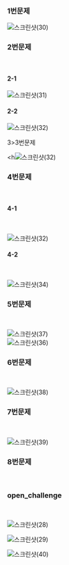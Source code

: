 <h3>1번문제</h3>

![스크린샷(30)](https://github.com/PM950704/Web-Programming/assets/127920204/161680cd-4ab6-4387-8031-fd8c29663b5a)<br>


<h3>2번문제</h3><br>
<h4>2-1</h4>

![스크린샷(31)](https://github.com/PM950704/Web-Programming/assets/127920204/0f6a6285-43a3-4fcf-83b1-7e34003f58aa)


<h4>2-2</h4>

![스크린샷(32)](https://github.com/PM950704/Web-Programming/assets/127920204/5341ccba-8c37-4f8d-bb2a-4b60f7db5423)

3>3번문제</h3><br>

<h![스크린샷(32)](https://github.com/PM950704/Web-Programming/assets/127920204/dc706c09-9da2-4391-a59e-5636340a82a3)

<h3>4번문제</h3><br>

<h4>4-1</h4><br>

![스크린샷(32)](https://github.com/PM950704/Web-Programming/assets/127920204/b42d6d78-3c4d-4956-9b2d-71761b4fe01d)

<h4>4-2</h4><br>

![스크린샷(34)](https://github.com/PM950704/Web-Programming/assets/127920204/969994b8-7036-4f22-bbb3-25ddd285b084)

<h3>5번문제</h3><br>

![스크린샷(37)](https://github.com/PM950704/Web-Programming/assets/127920204/9f7d749f-b6eb-48ac-8091-71d84ee4a928)<br>
![스크린샷(36)](https://github.com/PM950704/Web-Programming/assets/127920204/89173c1e-29b4-4462-9d80-0fa65dd8836e)


<h3>6번문제</h3><br>

![스크린샷(38)](https://github.com/PM950704/Web-Programming/assets/127920204/aa2d8bf5-bf1e-4b78-8924-974b79d3db86)


<h3>7번문제</h3><br>

![스크린샷(39)](https://github.com/PM950704/Web-Programming/assets/127920204/0fd21c97-e5be-4d34-93e3-d348ddeda2bc)


<h3>8번문제</h3><br>



<h3>open_challenge</h3><br>

![스크린샷(28)](https://github.com/PM950704/Web-Programming/assets/127920204/5bc73f1b-4d2b-4f1b-adad-04d842c99c2d)

![스크린샷(29)](https://github.com/PM950704/Web-Programming/assets/127920204/22926032-f838-4acd-b443-cf5fc23246c6)

![스크린샷(40)](https://github.com/PM950704/Web-Programming/assets/127920204/9f9c9f3b-95b0-4615-9461-792fe53446e9)
